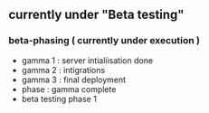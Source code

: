 ## currently under "Beta testing"

### beta-phasing ( currently under execution )
* gamma 1 : server intialiisation done 
* gamma 2 : intigrations
* gamma 3 : final deployment
* phase : gamma complete
* beta testing phase 1 
